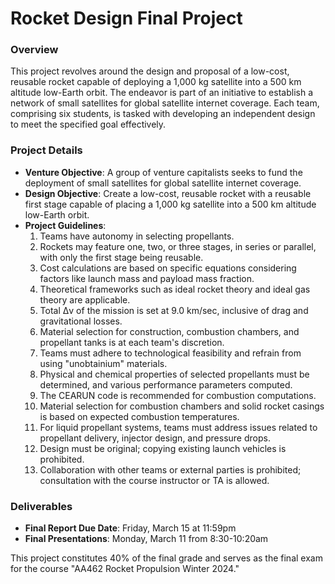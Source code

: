 # Rocket Design Final Project

### Overview
This project revolves around the design and proposal of a low-cost, reusable rocket capable of deploying a 1,000 kg satellite into a 500 km altitude low-Earth orbit. The endeavor is part of an initiative to establish a network of small satellites for global satellite internet coverage. Each team, comprising six students, is tasked with developing an independent design to meet the specified goal effectively.

### Project Details
- **Venture Objective**: A group of venture capitalists seeks to fund the deployment of small satellites for global satellite internet coverage.
- **Design Objective**: Create a low-cost, reusable rocket with a reusable first stage capable of placing a 1,000 kg satellite into a 500 km altitude low-Earth orbit.
- **Project Guidelines**:
  1. Teams have autonomy in selecting propellants.
  2. Rockets may feature one, two, or three stages, in series or parallel, with only the first stage being reusable.
  3. Cost calculations are based on specific equations considering factors like launch mass and payload mass fraction.
  4. Theoretical frameworks such as ideal rocket theory and ideal gas theory are applicable.
  5. Total Δv of the mission is set at 9.0 km/sec, inclusive of drag and gravitational losses.
  6. Material selection for construction, combustion chambers, and propellant tanks is at each team's discretion.
  7. Teams must adhere to technological feasibility and refrain from using "unobtainium" materials.
  8. Physical and chemical properties of selected propellants must be determined, and various performance parameters computed.
  9. The CEARUN code is recommended for combustion computations.
  10. Material selection for combustion chambers and solid rocket casings is based on expected combustion temperatures.
  11. For liquid propellant systems, teams must address issues related to propellant delivery, injector design, and pressure drops.
  12. Design must be original; copying existing launch vehicles is prohibited.
  13. Collaboration with other teams or external parties is prohibited; consultation with the course instructor or TA is allowed.

### Deliverables
- **Final Report Due Date**: Friday, March 15 at 11:59pm
- **Final Presentations**: Monday, March 11 from 8:30-10:20am

This project constitutes 40% of the final grade and serves as the final exam for the course "AA462 Rocket Propulsion Winter 2024."
